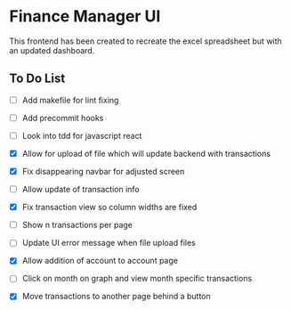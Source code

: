 # Finance Manager UI

This frontend has been created to recreate the excel spreadsheet but with an updated dashboard.

## To Do List
- [ ] Add makefile for lint fixing 
- [ ] Add precommit hooks
- [ ] Look into tdd for javascript react
- [x] Allow for upload of file which will update backend with transactions
- [x] Fix disappearing navbar for adjusted screen
- [ ] Allow update of transaction info
- [x] Fix transaction view so column widths are fixed
- [ ] Show n transactions per page
- [ ] Update UI error message when file upload files
- [x] Allow addition of account to account page
- [ ] Click on month on graph and view month specific transactions
- [x] Move transactions to another page behind a button

